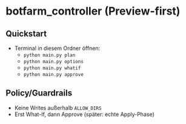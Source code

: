 # botfarm_controller (Preview-first)

## Quickstart
- Terminal in diesem Ordner öffnen:
  - `python main.py plan`
  - `python main.py options`
  - `python main.py whatif`
  - `python main.py approve`

## Policy/Guardrails
- Keine Writes außerhalb `ALLOW_DIRS`
- Erst What-If, dann Approve (später: echte Apply-Phase)
